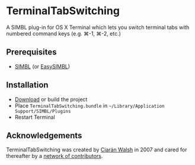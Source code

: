 TerminalTabSwitching
====================

A SIMBL plug-in for OS X Terminal which lets you switch terminal tabs with numbered command keys (e.g. &#8984;-1, &#8984;-2, etc.)

Prerequisites
-------------
* [SIMBL](http://www.culater.net/software/SIMBL/SIMBL.php) (or [EasySIMBL](https://github.com/norio-nomura/EasySIMBL))

Installation
------------
* [Download](https://github.com/eddies/terminaltabswitching/releases) or build the project
* Place `TerminalTabSwitching.bundle` in `~/Library/Application Support/SIMBL/Plugins`
* Restart Terminal

Acknowledgements 
----------------
TerminalTabSwitching was created by [Ciarán Walsh](http://ciaranwal.sh/2007/12/10/tab-switching-in-terminal)
in 2007 and cared for thereafter by a [network of contributors](https://github.com/eddies/terminaltabswitching/network).


